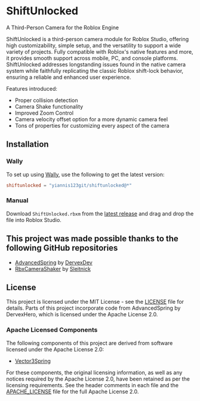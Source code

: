 # ShiftUnlocked
A Third-Person Camera for the Roblox Engine 

ShiftUnlocked is a third-person camera module for Roblox Studio, offering high customizability, simple setup, and the versatility to support a wide variety of projects. Fully compatible with Roblox's native features and more, it provides smooth support across mobile, PC, and console platforms. ShiftUnlocked addresses longstanding issues found in the native camera system while faithfully replicating the classic Roblox shift-lock behavior, ensuring a reliable and enhanced user experience.  
  
Features introduced:

* Proper collision detection
* Camera Shake functionality
* Improved Zoom Control
* Camera velocity offset option for a more dynamic camera feel
* Tons of properties for customizing every aspect of the camera

## Installation 

### Wally
To set up using [Wally](https://github.com/UpliftGames/wally), use the following to get the latest version:
```toml
shiftunlocked = "yiannis123git/shiftunlocked@*"
```

### Manual
Download `ShiftUnlocked.rbxm` from the [latest release](https://github.com/Yiannis123Git/ShiftUnlocked/releases/latest) and drag and drop the file into Roblox Studio.

## This project was made possible thanks to the following GitHub repositories
* [AdvancedSpring](https://github.com/DervexDev/AdvancedSpring) by [DervexDev](https://github.com/DervexDev)
* [RbxCameraShaker](https://github.com/Sleitnick/RbxCameraShaker) by [Sleitnick](https://github.com/Sleitnick)

## License

This project is licensed under the MIT License - see the [LICENSE](LICENSE) file for details. Parts of this project incorporate code from AdvancedSpring by DervexHero, which is licensed under the Apache License 2.0.

### Apache Licensed Components

The following components of this project are derived from software licensed under the Apache License 2.0:
- [Vector3Spring](src/Vector3Spring.lua)

For these components, the original licensing information, as well as any notices required by the Apache License 2.0, have been retained as per the licensing requirements. See the header comments in each file and the [APACHE_LICENSE](APACHE_LICENSE) file for the full Apache License 2.0.